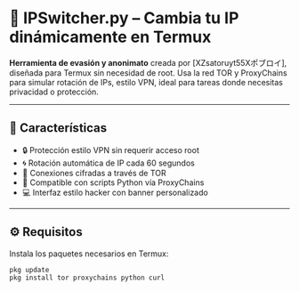 
# 🔁 IPSwitcher.py – Cambia tu IP dinámicamente en Termux

**Herramienta de evasión y anonimato** creada por [XZsatoruyt55Xポブロイ], diseñada para Termux sin necesidad de root. Usa la red TOR y ProxyChains para simular rotación de IPs, estilo VPN, ideal para tareas donde necesitas privacidad o protección.

---

## 🧠 Características

- 🔒 Protección estilo VPN sin requerir acceso root
- 🌀 Rotación automática de IP cada 60 segundos
- 🔐 Conexiones cifradas a través de TOR
- 📡 Compatible con scripts Python vía ProxyChains
- 💻 Interfaz estilo hacker con banner personalizado

---

## ⚙️ Requisitos

Instala los paquetes necesarios en Termux:
```bash
pkg update
pkg install tor proxychains python curl
